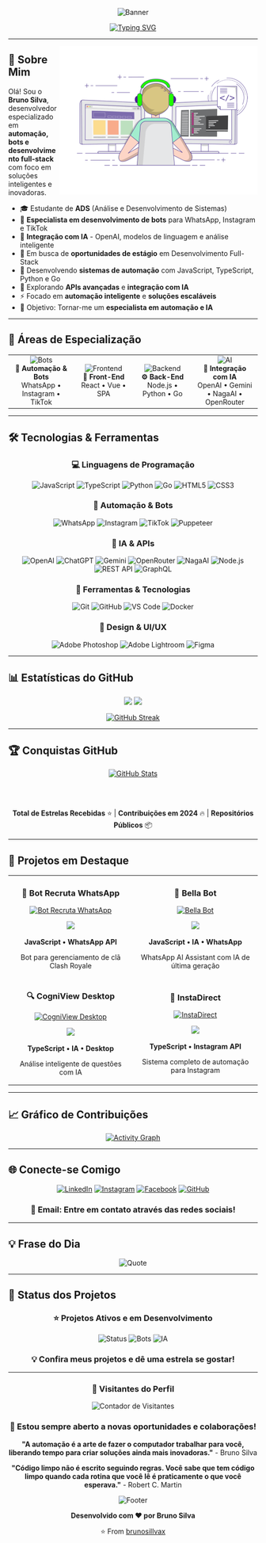 <div align="center">
  
![Banner](https://capsule-render.vercel.app/api?type=waving&color=gradient&customColorList=6,11,20&height=300&section=header&text=Bruno%20Silva&fontSize=80&fontColor=fff&animation=fadeIn&fontAlignY=38&desc=Desenvolvedor%20de%20Bots%20|%20Especialista%20em%20Automação&descAlignY=51&descAlign=50)

</div>

<div align="center">
  
[![Typing SVG](https://readme-typing-svg.herokuapp.com?font=Fira+Code&size=28&duration=3000&pause=1000&color=00D9FF&center=true&vCenter=true&width=600&lines=Bem-vindo+ao+meu+perfil!+%F0%9F%91%8B;Desenvolvedor+de+Bots+%F0%9F%9A%80;Especialista+em+Automação+%F0%9F%92%BB;Full-Stack+Developer+%F0%9F%9A%80;Integração+com+IA+%F0%9F%A7%A0)](https://git.io/typing-svg)

</div>

---

<img align="right" alt="Coding" width="400" src="https://raw.githubusercontent.com/devSouvik/devSouvik/master/gif3.gif">

## 🚀 Sobre Mim

Olá! Sou o **Bruno Silva**, desenvolvedor especializado em **automação, bots e desenvolvimento full-stack** com foco em soluções inteligentes e inovadoras.

- 🎓 Estudante de **ADS** (Análise e Desenvolvimento de Sistemas)
- 🤖 **Especialista em desenvolvimento de bots** para WhatsApp, Instagram e TikTok
- 🧠 **Integração com IA** - OpenAI, modelos de linguagem e análise inteligente
- 💼 Em busca de **oportunidades de estágio** em Desenvolvimento Full-Stack
- 🔭 Desenvolvendo **sistemas de automação** com JavaScript, TypeScript, Python e Go
- 🌱 Explorando **APIs avançadas** e **integração com IA**
- ⚡ Focado em **automação inteligente** e **soluções escaláveis**
- 🎯 Objetivo: Tornar-me um **especialista em automação e IA**

---

## 🎯 Áreas de Especialização

<div align="center">

<table>
  <tr>
    <td align="center" width="200">
      <img src="https://cdn-icons-png.flaticon.com/512/1998/1998664.png" width="60" height="60" alt="Bots"/>
      <br><b>🤖 Automação & Bots</b>
      <br>WhatsApp • Instagram • TikTok
    </td>
    <td align="center" width="200">
      <img src="https://cdn-icons-png.flaticon.com/512/1055/1055687.png" width="60" height="60" alt="Frontend"/>
      <br><b>🎨 Front-End</b>
      <br>React • Vue • SPA
    </td>
    <td align="center" width="200">
      <img src="https://cdn-icons-png.flaticon.com/512/919/919825.png" width="60" height="60" alt="Backend"/>
      <br><b>⚙️ Back-End</b>
      <br>Node.js • Python • Go
    </td>
    <td align="center" width="200">
      <img src="https://cdn-icons-png.flaticon.com/512/2103/2103633.png" width="60" height="60" alt="AI"/>
      <br><b>🧠 Integração com IA</b>
      <br>OpenAI • Gemini • NagaAI • OpenRouter
    </td>
  </tr>
</table>

</div>

---

## 🛠️ Tecnologias & Ferramentas

<div align="center">

### 💻 Linguagens de Programação
![JavaScript](https://img.shields.io/badge/JavaScript-F7DF1E?style=for-the-badge&logo=javascript&logoColor=black)
![TypeScript](https://img.shields.io/badge/TypeScript-007ACC?style=for-the-badge&logo=typescript&logoColor=white)
![Python](https://img.shields.io/badge/Python-3776AB?style=for-the-badge&logo=python&logoColor=white)
![Go](https://img.shields.io/badge/Go-00ADD8?style=for-the-badge&logo=go&logoColor=white)
![HTML5](https://img.shields.io/badge/HTML5-E34F26?style=for-the-badge&logo=html5&logoColor=white)
![CSS3](https://img.shields.io/badge/CSS3-1572B6?style=for-the-badge&logo=css3&logoColor=white)

### 🤖 Automação & Bots
![WhatsApp](https://img.shields.io/badge/WhatsApp-25D366?style=for-the-badge&logo=whatsapp&logoColor=white)
![Instagram](https://img.shields.io/badge/Instagram-E4405F?style=for-the-badge&logo=instagram&logoColor=white)
![TikTok](https://img.shields.io/badge/TikTok-000000?style=for-the-badge&logo=tiktok&logoColor=white)
![Puppeteer](https://img.shields.io/badge/Puppeteer-40B5A4?style=for-the-badge&logo=puppeteer&logoColor=white)

### 🧠 IA & APIs
![OpenAI](https://img.shields.io/badge/OpenAI-412991?style=for-the-badge&logo=openai&logoColor=white)
![ChatGPT](https://img.shields.io/badge/ChatGPT-74AA9C?style=for-the-badge&logo=openai&logoColor=white)
![Gemini](https://img.shields.io/badge/Gemini-4285F4?style=for-the-badge&logo=google&logoColor=white)
![OpenRouter](https://img.shields.io/badge/OpenRouter-FF6B6B?style=for-the-badge&logo=router&logoColor=white)
![NagaAI](https://img.shields.io/badge/NagaAI-00D9FF?style=for-the-badge&logo=ai&logoColor=white)
![Node.js](https://img.shields.io/badge/Node.js-339933?style=for-the-badge&logo=node.js&logoColor=white)
![REST API](https://img.shields.io/badge/REST_API-02569B?style=for-the-badge&logo=rest&logoColor=white)
![GraphQL](https://img.shields.io/badge/GraphQL-E10098?style=for-the-badge&logo=graphql&logoColor=white)

### 🔧 Ferramentas & Tecnologias
![Git](https://img.shields.io/badge/Git-F05032?style=for-the-badge&logo=git&logoColor=white)
![GitHub](https://img.shields.io/badge/GitHub-181717?style=for-the-badge&logo=github&logoColor=white)
![VS Code](https://img.shields.io/badge/VS_Code-007ACC?style=for-the-badge&logo=visual-studio-code&logoColor=white)
![Docker](https://img.shields.io/badge/Docker-2496ED?style=for-the-badge&logo=docker&logoColor=white)

### 🎨 Design & UI/UX
![Adobe Photoshop](https://img.shields.io/badge/Photoshop-31A8FF?style=for-the-badge&logo=adobe-photoshop&logoColor=white)
![Adobe Lightroom](https://img.shields.io/badge/Lightroom-31A8FF?style=for-the-badge&logo=adobe-lightroom&logoColor=white)
![Figma](https://img.shields.io/badge/Figma-F24E1E?style=for-the-badge&logo=figma&logoColor=white)

</div>

---

## 📊 Estatísticas do GitHub

<div align="center">
  
<img height="180em" src="https://github-readme-stats.vercel.app/api?username=brunosillvax&show_icons=true&theme=radical&include_all_commits=true&count_private=true&hide_border=true&bg_color=0d1117&title_color=00d9ff&icon_color=00d9ff&text_color=c9d1d9"/>
<img height="180em" src="https://github-readme-stats.vercel.app/api/top-langs/?username=brunosillvax&layout=compact&langs_count=8&theme=radical&hide_border=true&bg_color=0d1117&title_color=00d9ff&text_color=c9d1d9"/>

</div>

<div align="center">
  
[![GitHub Streak](https://streak-stats.demolab.com/?user=brunosillvax&theme=radical&hide_border=true&background=0D1117&ring=00d9ff&fire=00d9ff&currStreakLabel=00d9ff)](https://git.io/streak-stats)

</div>

---

## 🏆 Conquistas GitHub

<div align="center">

<a href="https://github.com/brunosillvax">
  <img src="https://github-readme-stats.vercel.app/api?username=brunosillvax&show_icons=true&theme=radical&hide_border=true&bg_color=0d1117&title_color=00d9ff&icon_color=00d9ff&text_color=c9d1d9&include_all_commits=true&count_private=true" alt="GitHub Stats" />
</a>

<br><br>

**Total de Estrelas Recebidas** ⭐ | **Contribuições em 2024** 🔥 | **Repositórios Públicos** 📦

</div>

---

## 📂 Projetos em Destaque

<div align="center">

<table>
  <tr>
    <td width="50%">
      <h3 align="center">🤖 Bot Recruta WhatsApp</h3>
      <div align="center">  
        <a href="https://github.com/brunosillvax/bot-recruta-whatsapp" target="_blank">
          <img src="https://github-readme-stats.vercel.app/api/pin/?username=brunosillvax&repo=bot-recruta-whatsapp&theme=radical&hide_border=true&bg_color=0d1117&title_color=00d9ff&icon_color=00d9ff" alt="Bot Recruta WhatsApp" />
        </a>
        <br>
        <p>
          <a href="https://github.com/brunosillvax/bot-recruta-whatsapp" target="_blank">
            <img src="https://img.shields.io/badge/Ver_Projeto-00d9ff?style=for-the-badge&logo=github&logoColor=white"/>
          </a>
        </p>
        <p><strong>JavaScript • WhatsApp API</strong></p>
        <p>Bot para gerenciamento de clã Clash Royale</p>
      </div>
    </td>
    <td width="50%">
      <h3 align="center">🧠 Bella Bot</h3>
      <div align="center">
        <a href="https://github.com/brunosillvax/Bella-bot" target="_blank">
          <img src="https://github-readme-stats.vercel.app/api/pin/?username=brunosillvax&repo=Bella-bot&theme=radical&hide_border=true&bg_color=0d1117&title_color=00d9ff&icon_color=00d9ff" alt="Bella Bot" />
        </a>
        <br>
        <p>
          <a href="https://github.com/brunosillvax/Bella-bot" target="_blank">
            <img src="https://img.shields.io/badge/Ver_Projeto-00d9ff?style=for-the-badge&logo=github&logoColor=white"/>
          </a>
        </p>
        <p><strong>JavaScript • IA • WhatsApp</strong></p>
        <p>WhatsApp AI Assistant com IA de última geração</p>
      </div>
    </td>
  </tr>
  <tr>
    <td width="50%">
      <h3 align="center">🔍 CogniView Desktop</h3>
      <div align="center">
        <a href="https://github.com/brunosillvax/cogniview-desktop" target="_blank">
          <img src="https://github-readme-stats.vercel.app/api/pin/?username=brunosillvax&repo=cogniview-desktop&theme=radical&hide_border=true&bg_color=0d1117&title_color=00d9ff&icon_color=00d9ff" alt="CogniView Desktop" />
        </a>
        <br>
        <p>
          <a href="https://github.com/brunosillvax/cogniview-desktop" target="_blank">
            <img src="https://img.shields.io/badge/Ver_Projeto-00d9ff?style=for-the-badge&logo=github&logoColor=white"/>
          </a>
        </p>
        <p><strong>TypeScript • IA • Desktop</strong></p>
        <p>Análise inteligente de questões com IA</p>
      </div>
    </td>
    <td width="50%">
      <h3 align="center">📱 InstaDirect</h3>
      <div align="center">
        <a href="https://github.com/brunosillvax/InstaDirect" target="_blank">
          <img src="https://github-readme-stats.vercel.app/api/pin/?username=brunosillvax&repo=InstaDirect&theme=radical&hide_border=true&bg_color=0d1117&title_color=00d9ff&icon_color=00d9ff" alt="InstaDirect" />
        </a>
        <br>
        <p>
          <a href="https://github.com/brunosillvax/InstaDirect" target="_blank">
            <img src="https://img.shields.io/badge/Ver_Projeto-00d9ff?style=for-the-badge&logo=github&logoColor=white"/>
          </a>
        </p>
        <p><strong>TypeScript • Instagram API</strong></p>
        <p>Sistema completo de automação para Instagram</p>
      </div>
    </td>
  </tr>
</table>

</div>

---

## 📈 Gráfico de Contribuições

<div align="center">

[![Activity Graph](https://github-readme-activity-graph.vercel.app/graph?username=brunosillvax&theme=react-dark&hide_border=true&bg_color=0d1117&color=00d9ff&line=00d9ff&point=00d9ff)](https://github.com/brunosillvax)

</div>

---

## 🌐 Conecte-se Comigo

<div align="center">

[![LinkedIn](https://img.shields.io/badge/LinkedIn-0077B5?style=for-the-badge&logo=linkedin&logoColor=white)](https://linkedin.com/in/brunosillvax)
[![Instagram](https://img.shields.io/badge/Instagram-E4405F?style=for-the-badge&logo=instagram&logoColor=white)](https://instagram.com/brunosillvax)
[![Facebook](https://img.shields.io/badge/Facebook-1877F2?style=for-the-badge&logo=facebook&logoColor=white)](https://facebook.com/brunosillvax)
[![GitHub](https://img.shields.io/badge/GitHub-181717?style=for-the-badge&logo=github&logoColor=white)](https://github.com/brunosillvax)

### 📧 Email: Entre em contato através das redes sociais!

</div>

---

## 💡 Frase do Dia

<div align="center">

![Quote](https://quotes-github-readme.vercel.app/api?type=horizontal&theme=radical&color=00d9ff)

</div>

---

## 🚀 Status dos Projetos

<div align="center">

### ⭐ Projetos Ativos e em Desenvolvimento

![Status](https://img.shields.io/badge/Status-Ativo-brightgreen?style=for-the-badge&logo=github&logoColor=white)
![Bots](https://img.shields.io/badge/Bots-WhatsApp%20%7C%20Instagram%20%7C%20TikTok-blue?style=for-the-badge&logo=robot&logoColor=white)
![IA](https://img.shields.io/badge/IA-OpenAI%20%7C%20Análise%20Inteligente-purple?style=for-the-badge&logo=openai&logoColor=white)

### 💡 Confira meus projetos e dê uma estrela se gostar!

</div>

---

<div align="center">

### 👀 Visitantes do Perfil

![Contador de Visitantes](https://visitor-badge.laobi.icu/badge?page_id=brunosillvax.brunosillvax&style=for-the-badge&color=00d9ff)

### 💬 Estou sempre aberto a novas oportunidades e colaborações!

**"A automação é a arte de fazer o computador trabalhar para você, liberando tempo para criar soluções ainda mais inovadoras."** - Bruno Silva

**"Código limpo não é escrito seguindo regras. Você sabe que tem código limpo quando cada rotina que você lê é praticamente o que você esperava."** - Robert C. Martin

</div>


<div align="center">
  
![Footer](https://capsule-render.vercel.app/api?type=waving&color=gradient&customColorList=6,11,20&height=120&section=footer)

**Desenvolvido com ❤️ por Bruno Silva**

⭐ From [brunosillvax](https://github.com/brunosillvax)

</div>

